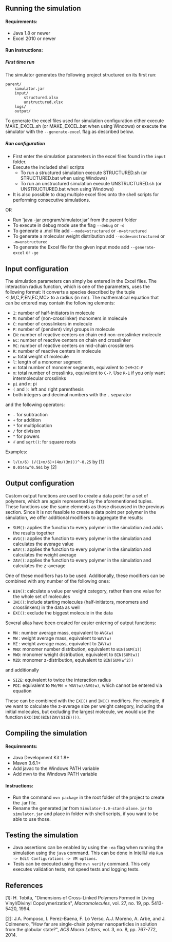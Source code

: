 ## Running the simulation

#### Requirements: 
 
- Java 1.8 or newer
- Excel 2010 or newer

#### Run instructions:

##### First time run

The simulator generates the following project structured on its first run:

```
parent/
    simulator.jar
    input/
        structured.xlsx
        unstructured.xlsx
    logs/
    output/
```

To generate the excel files used for simulation configuration either execute MAKE_EXCEL.sh (or MAKE_EXCEL.bat when using Windows)
or execute the simulator with the `--generate-excel` flag as described below.

##### Run configuration

 - First enter the simulation parameters in the excel files found in the `input` folder.
 - Execute the included shell scripts
   - To run a structured simulation execute STRUCTURED.sh (or STRUCTURED.bat when using Windows)
   - To run an unstructured simulation execute UNSTRUCTURED.sh (or UNSTRUCTURED.bat when using Windows)  
 - It is also possible to drag multiple excel files onto the shell scripts for performing consecutive simulations. 

OR 
 
 - Run 'java -jar program/simulator.jar' from the parent folder
 - To execute in debug mode use the flag `--debug` or `-d`
 - To generate a .mol file add `--mode=structured` or `-m=structured`
 - To generate a molecular weight distribution add `--mode=unstructured` or `-m=unstructured`
 - To generate the Excel file for the given input mode add `--generate-excel` or `-ge`

## Input configuration

The simulation parameters can simply be entered in the Excel files.
The interaction radius function, which is one of the parameters, uses the following format:
It converts a species described by the tuple <I,M,C,P,EN,EC,MC> to a radius (in nm).
The mathematical equation that can be entered may contain the following elements: 

 - `I`: number of half-initiators in molecule 
 - `M`: number of (non-crosslinker) monomers in molecule
 - `C`: number of crosslinkers in molecule
 - `P`: number of (pendent) vinyl groups in molecule
 - `EN`: number of reactive centers on chain end non-crosslinker molecule
 - `EC`: number of reactive centers on chain end crosslinker 
 - `MC`: number of reactive centers on mid-chain crosslinkers
 - `R`: number of reactive centers in molecule
 - `w`: total weight of molecule
 - `l`: length of a monomer segment
 - `n`: total number of monomer segments, equivalent to `I+M+2C-P`
 - `m`: total number of crosslinks, equivalent to `C-P`. Use `R-1` if you only want intermolecular crosslinks
 - `pi` and `π`: pi
 - `(` and `)`: left and right parenthesis
 - both integers and decimal numbers with the `.` separator
 
and the following operators:

 - `-` for subtraction
 - `+` for addition
 - `*` for multiplication
 - `/` for division
 - `^` for powers
 - `√` and `sqrt()`: for square roots
 
 Examples:
 
 - `l√(n/6) (√(1+m/6)+(4m/(3π)))^-0.25` by [1]
 - `0.0144w^0.561` by [2]
 
## Output configuration

Custom output functions are used to create a data point for a set of polymers, which are again represented by the aforementioned tuples.
These functions use the same elements as those discussed in the previous section.
Since it is not feasible to create a data point per polymer in the simulation, we offer additional modifiers to aggregate the results:

- `SUM()`: applies the function to every polymer in the simulation and adds the results together
- `AVG()`: applies the function to every polymer in the simulation and calculates the average value
- `WAV()`: applies the function to every polymer in the simulation and calculates the weight average
- `ZAV()`: applies the function to every polymer in the simulation and calculates the z-average

One of these modifiers has to be used.
Additionally, these modifiers can be combined with any number of the following ones:

 - `BIN()`: calculate a value per weight category, rather than one value for the whole set of molecules
 - `INC()`: include starting molecules (half-initiators, monomers and crosslinkers) in the data as well
 - `EXC()`: exclude the biggest molecule in the data 

Several alias have been created for easier entering of output functions:

 - `MN` : number average mass, equivalent to `AVG(w)`
 - `MW` : weight average mass, equivalent to `WAV(w)`
 - `MZ` : weight average mass, equivalent to `ZAV(w)`
 - `MND`: monomer number distribution, equivalent to `BIN(SUM(1))`
 - `MWD`: monomer weight distribution, equivalent to `BIN(SUM(w))`
 - `MZD`: monomer z-distribution, equivalent to `BIN(SUM(w^2))`
 
 and additionally

 - `SIZE`: equivalent to twice the interaction radius
 - `PDI`: equivalent to `MW/MN = WAV(w)/AVG(w)`, which cannot be entered via equation

These can be combined with the `EXC()` and `INC()` modifiers.
For example, if we want to calculate the z-average size per weight category, including the initial molecules, but excluding  the largest molecule, we would use the function `EXC(INC(BIN(ZAV(SIZE))))`.

## Compiling the simulation

#### Requirements:

- Java Development Kit 1.8+
- Maven 3.6.1+
- Add javac to the Windows PATH variable
- Add mvn to the Windows PATH variable

#### Instructions:
 - Run the command `mvn package` in the root folder of the project to create the .jar file.
 - Rename the generated jar from `Simulator-1.0-stand-alone.jar` to `simulator.jar` and place in folder with shell scripts, if you want to be able to use those.
 
## Testing the simulation
 - Java assertions can be enabled by using the `-ea` flag when running the simulation using the `java` command. This can be done in IntelliJ via `Run -> Edit Configurations -> VM options`.
 - Tests can be executed using the `mvn verify` command. This only executes validation tests, not speed tests and logging tests.  

## References

[1]: H. Tobita, "Dimensions of Cross-Linked Polymers Formed in Living Vinyl/Divinyl Copolymerization", *Macromolecules*, vol. 27, no. 19, pp. 5413-5420, 1994.
 
[2]: J.A. Pomposo, I. Perez-Baena,  F. Lo Verso,  A.J. Moreno, A. Arbe, and J. Colmenero, "How far are single-chain polymer nanoparticles in solution from the globular state?", *ACS Macro Letters*, vol. 3, no. 8, pp. 767-772, 2014. 

 

